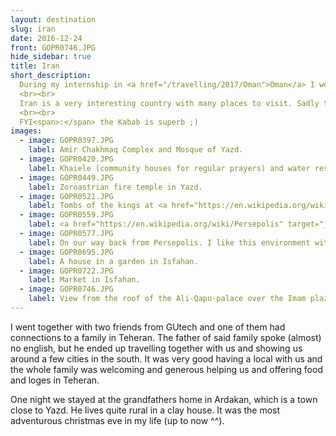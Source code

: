 ```yaml
---
layout: destination
slug: iran
date: 2016-12-24
front: GOPR0746.JPG
hide_sidebar: true
title: Iran
short_description:
  During my internship in <a href="/travelling/2017/Oman">Oman</a> I went to Iran for my christmas holidays.
  <br><br>
  Iran is a very interesting country with many places to visit. Sadly there was only time for the south.
  <br><br>
  FYI<span>:</span> the Kabab is superb ;)
images:
  - image: GOPR0397.JPG
    label: Amir Chakhmaq Complex and Mosque of Yazd.
  - image: GOPR0420.JPG
    label: Khaiele (community houses for regular prayers) and water reservoirs close to a Zoroastrian graveyard. In the background on top of the two hills there are Towers of Silence (Dakhma) which were used in the past to dispose of bodies. To not pollute fire (through cremation) or ground water (through burials), Zoroastrians used to let birds eat the flesh of the dead in those towers. The bones where then collected in a small well in the middle of the tower, where they disintegrated to powder (sometimes with the help of some acid)[<a href="http://heritageinstitute.com/zoroastrianism/death/page3.htm" target="_blank">more info</a>]. These towers are now out of use due to laws by the iranian government. They are open for tourists.
  - image: GOPR0449.JPG
    label: Zoroastrian fire temple in Yazd.
  - image: GOPR0521.JPG
    label: Tombs of the kings at <a href="https://en.wikipedia.org/wiki/Naqsh-e_Rustam" target="_blank">Naqsh-e Rustam</a> close to the ancient city Persepolis.
  - image: GOPR0559.JPG
    label: <a href="https://en.wikipedia.org/wiki/Persepolis" target="_blank">Persepolis</a>
  - image: GOPR0577.JPG
    label: On our way back from Persepolis. I like this environment with the mixture of flat land and mountains.
  - image: GOPR0695.JPG
    label: A house in a garden in Isfahan.
  - image: GOPR0722.JPG
    label: Market in Isfahan.
  - image: GOPR0746.JPG
    label: View from the roof of the Ali-Qapu-palace over the Imam plaza in Isfahan. In the background is one of the domes around the plaza.
---
```


I went together with two friends from GUtech and one of them had connections to a family in Teheran. The father of said family spoke (almost) no english, but he ended up travelling together with us and showing us around a few cities in the south. It was very good having a local with us and the whole family was welcoming and generous helping us and offering food and loges in Teheran.

One night we stayed at the grandfathers home in Ardakan, which is a town close to Yazd. He lives quite rural in a clay house. It was the most adventurous christmas eve in my life (up to now ^^).
